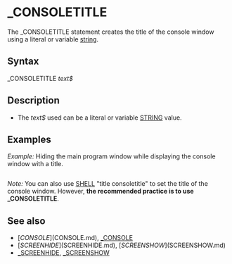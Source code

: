 # _CONSOLETITLE

The _CONSOLETITLE statement creates the title of the console window using a literal or variable [string](string.md).

  

## Syntax

_CONSOLETITLE *text$*
  

## Description

* The *text$* used can be a literal or variable [STRING](STRING.md) value.

  

## Examples

*Example:* Hiding the main program window while displaying the console window with a title.

``` [$SCREENHIDE]($SCREENHIDE.md) [_DELAY](_DELAY.md) 4 [$CONSOLE]($CONSOLE.md) _CONSOLETITLE "Error Log"  [_DEST](_DEST.md) [_CONSOLE](_CONSOLE.md) [PRINT](PRINT.md) "Errors go here! (fyi, this line is not an error)" [END](END.md)  
```

*Note:* You can also use [SHELL](SHELL.md) "title consoletitle" to set the title of the console window. However, **the recommended practice is to use _CONSOLETITLE**.
  

## See also

* [$CONSOLE]($CONSOLE.md), [_CONSOLE](_CONSOLE.md)
* [$SCREENHIDE]($SCREENHIDE.md), [$SCREENSHOW]($SCREENSHOW.md)
* [_SCREENHIDE](_SCREENHIDE.md), [_SCREENSHOW](_SCREENSHOW.md)

  
